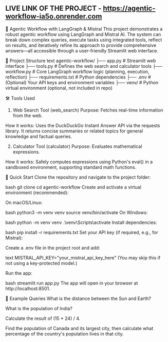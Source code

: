 ## LIVE LINK OF THE PROJECT - https://agentic-workflow-ia5o.onrender.com


🤖 Agentic Workflow with LangGraph & Mistral
This project demonstrates a robust agentic workflow using LangGraph and Mistral AI. The system can break down complex queries, execute tasks using integrated tools, reflect on results, and iteratively refine its approach to provide comprehensive answers—all accessible through a user-friendly Streamlit web interface.

📂 Project Structure
text
agentic-workflow/
├── app.py              # Streamlit web interface
├── tools.py            # Defines the web search and calculator tools
├── workflow.py         # Core LangGraph workflow logic (planning, execution, reflection)
├── requirements.txt    # Python dependencies
├── .env                # (Optional) Your API keys and environment variables
├── venv/               # Python virtual environment (optional, not included in repo)


🛠️ Tools Used
1. Web Search Tool (web_search)
Purpose: Fetches real-time information from the web.

How it works: Uses the DuckDuckGo Instant Answer API via the requests library. It returns concise summaries or related topics for general knowledge and factual queries.

2. Calculator Tool (calculator)
Purpose: Evaluates mathematical expressions.

How it works: Safely computes expressions using Python's eval() in a sandboxed environment, supporting standard math functions.

🚀 Quick Start
Clone the repository and navigate to the project folder:

bash
git clone <your-repository-url>
cd agentic-workflow
Create and activate a virtual environment (recommended):

On macOS/Linux:

bash
python3 -m venv venv
source venv/bin/activate
On Windows:

bash
python -m venv venv
.\venv\Scripts\activate
Install dependencies:

bash
pip install -r requirements.txt
Set your API key (if required, e.g., for Mistral):

Create a .env file in the project root and add:

text
MISTRAL_API_KEY="your_mistral_api_key_here"
(You may skip this if not using a key-protected model.)

Run the app:

bash
streamlit run app.py
The app will open in your browser at http://localhost:8501.

🧪 Example Queries
What is the distance between the Sun and Earth?

What is the population of India?

Calculate the result of (15 * 24) / 4.

Find the population of Canada and its largest city, then calculate what percentage of the country's population lives in that city.
